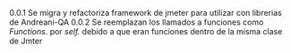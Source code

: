 0.0.1 
Se migra y refactoriza framework de jmeter para utilizar con librerias de Andreani-QA
0.0.2
Se reemplazan los llamados a funciones como *Functions.* por *self.* debido a que eran funciones dentro de la misma clase de Jmter